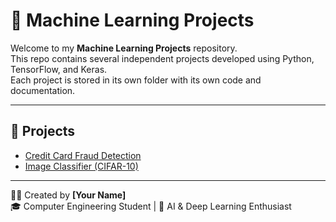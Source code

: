 # 🧠 Machine Learning Projects

Welcome to my **Machine Learning Projects** repository.  
This repo contains several independent projects developed using Python, TensorFlow, and Keras.  
Each project is stored in its own folder with its own code and documentation.

---

## 🚀 Projects

- [Credit Card Fraud Detection](ML_Project/Credit_Card_Fraud_Detection/README.md)  
- [Image Classifier (CIFAR-10)](ML_Project/Image_Classifier/README.md)

---

👩‍💻 Created by **[Your Name]**  
🎓 Computer Engineering Student | 🤖 AI & Deep Learning Enthusiast

